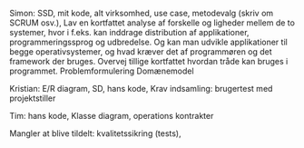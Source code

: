 Simon: SSD, mit kode, alt virksomhed, use case, metodevalg (skriv om SCRUM osv.), Lav en kortfattet analyse af forskelle og ligheder mellem
de to systemer, hvor i f.eks. kan inddrage distribution af applikationer, programmeringssprog og
udbredelse. Og kan man udvikle applikationer til begge operativsystemer, og hvad kræver det af
programmøren og det framework der bruges.
Overvej tillige kortfattet hvordan tråde kan bruges i programmet.
Problemformulering
Domænemodel

Kristian: E/R diagram, SD, hans kode, Krav indsamling: brugertest med projektstiller

Tim: hans kode, Klasse diagram, operations kontrakter


Mangler at blive tildelt: kvalitetssikring (tests),
